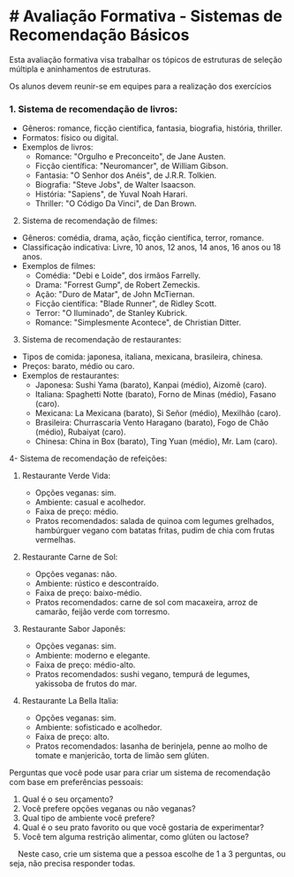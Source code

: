 # # Avaliação Formativa - Sistemas de Recomendação Básicos

Esta avaliação formativa visa trabalhar os tópicos de estruturas de seleção múltipla e aninhamentos de estruturas. 

Os alunos devem reunir-se em equipes para a realização dos exercícios

### 1. Sistema de recomendação de livros:

- Gêneros: romance, ficção científica, fantasia, biografia, história, thriller.
- Formatos: físico ou digital.
- Exemplos de livros:
  - Romance: "Orgulho e Preconceito", de Jane Austen.
  - Ficção científica: "Neuromancer", de William Gibson.
  - Fantasia: "O Senhor dos Anéis", de J.R.R. Tolkien.
  - Biografia: "Steve Jobs", de Walter Isaacson.
  - História: "Sapiens", de Yuval Noah Harari.
  - Thriller: "O Código Da Vinci", de Dan Brown.
2. Sistema de recomendação de filmes:
- Gêneros: comédia, drama, ação, ficção científica, terror, romance.
- Classificação indicativa: Livre, 10 anos, 12 anos, 14 anos, 16 anos ou 18 anos.
- Exemplos de filmes:
  - Comédia: "Debi e Loide", dos irmãos Farrelly.
  - Drama: "Forrest Gump", de Robert Zemeckis.
  - Ação: "Duro de Matar", de John McTiernan.
  - Ficção científica: "Blade Runner", de Ridley Scott.
  - Terror: "O Iluminado", de Stanley Kubrick.
  - Romance: "Simplesmente Acontece", de Christian Ditter.
3. Sistema de recomendação de restaurantes:
- Tipos de comida: japonesa, italiana, mexicana, brasileira, chinesa.
- Preços: barato, médio ou caro.
- Exemplos de restaurantes:
  - Japonesa: Sushi Yama (barato), Kanpai (médio), Aizomê (caro).
  - Italiana: Spaghetti Notte (barato), Forno de Minas (médio), Fasano (caro).
  - Mexicana: La Mexicana (barato), Si Señor (médio), Mexilhão (caro).
  - Brasileira: Churrascaria Vento Haragano (barato), Fogo de Chão (médio), Rubaiyat (caro).
  - Chinesa: China in Box (barato), Ting Yuan (médio), Mr. Lam (caro).

4- Sistema de recomendação de refeições:

1. Restaurante Verde Vida:
   
   - Opções veganas: sim.
   - Ambiente: casual e acolhedor.
   - Faixa de preço: médio.
   - Pratos recomendados: salada de quinoa com legumes grelhados, hambúrguer vegano com batatas fritas, pudim de chia com frutas vermelhas.

2. Restaurante Carne de Sol:
   
   - Opções veganas: não.
   - Ambiente: rústico e descontraído.
   - Faixa de preço: baixo-médio.
   - Pratos recomendados: carne de sol com macaxeira, arroz de camarão, feijão verde com torresmo.

3. Restaurante Sabor Japonês:
   
   - Opções veganas: sim.
   - Ambiente: moderno e elegante.
   - Faixa de preço: médio-alto.
   - Pratos recomendados: sushi vegano, tempurá de legumes, yakissoba de frutos do mar.

4. Restaurante La Bella Italia:
   
   - Opções veganas: sim.
   - Ambiente: sofisticado e acolhedor.
   - Faixa de preço: alto.
   - Pratos recomendados: lasanha de berinjela, penne ao molho de tomate e manjericão, torta de limão sem glúten.

Perguntas que você pode usar para criar um sistema de recomendação com base em preferências pessoais:

1. Qual é o seu orçamento?
2. Você prefere opções veganas ou não veganas?
3. Qual tipo de ambiente você prefere?
4. Qual é o seu prato favorito ou que você gostaria de experimentar?
5. Você tem alguma restrição alimentar, como glúten ou lactose?

    Neste caso, crie um sistema que a pessoa escolhe de 1 a 3 perguntas, ou seja, não precisa responder todas.
